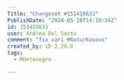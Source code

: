 ```yaml
---
Title: "Changeset #151410633"
PublishDate: "2024-05-16T14:10:24Z"
id: 151410633
user: Andrea Del Sarto
comment: "fix vari #NaturKosovo"
created_by: iD 2.29.0
tags:
  - Montenegro

---
```

